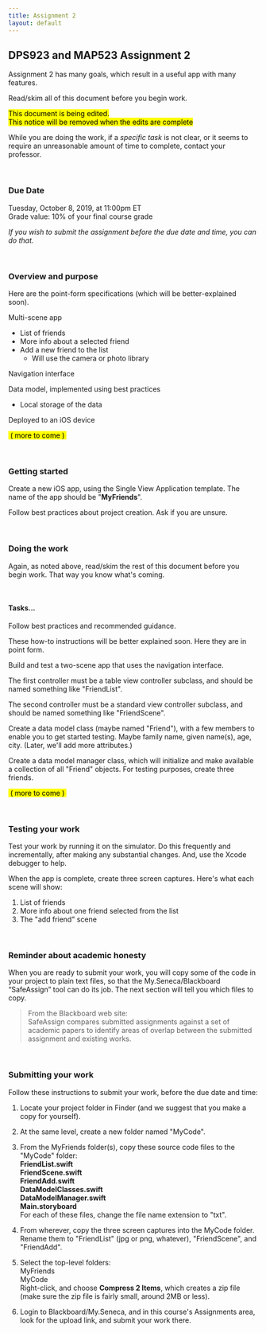 ```yaml
---
title: Assignment 2
layout: default
---
```


## DPS923 and MAP523 Assignment 2

Assignment 2 has many goals, which result in a useful app with many features. 

Read/skim all of this document before you begin work.

<mark>This document is being edited.<br>This notice will be removed when the edits are complete</mark>

While you are doing the work, if a *specific task* is not clear, or it seems to require an unreasonable amount of time to complete, contact your professor. 

<br>

### Due Date

Tuesday, October 8, 2019, at 11:00pm ET  
Grade value: 10% of your final course grade

*If you wish to submit the assignment before the due date and time, you can do that.*

<br>

### Overview and purpose

Here are the point-form specifications (which will be better-explained soon). 

Multi-scene app
* List of friends
* More info about a selected friend
* Add a new friend to the list
  * Will use the camera or photo library 

Navigation interface

Data model, implemented using best practices 
* Local storage of the data

Deployed to an iOS device

<mark>&nbsp;( more to come )&nbsp;</mark>

<br>

### Getting started

Create a new iOS app, using the Single View Application template. The name of the app should be "**MyFriends**".  

Follow best practices about project creation. Ask if you are unsure. 

<br>

### Doing the work

Again, as noted above, read/skim the rest of this document before you begin work. That way you know what's coming. 

<br>

#### Tasks...

Follow best practices and recommended guidance. 

These how-to instructions will be better explained soon. Here they are in point form. 

Build and test a two-scene app that uses the navigation interface. 

The first controller must be a table view controller subclass, and should be named something like "FriendList". 

The second controller must be a standard view controller subclass, and should be named something like "FriendScene". 

Create a data model class (maybe named "Friend"), with a few members to enable you to get started testing. Maybe family name, given name(s), age, city. (Later, we'll add more attributes.)

Create a data model manager class, which will initialize and make available a collection of all "Friend" objects. For testing purposes, create three friends. 

<mark>&nbsp;( more to come )&nbsp;</mark>

<br>

### Testing your work

Test your work by running it on the simulator. Do this frequently and incrementally, after making any substantial changes. And, use the Xcode debugger to help. 

When the app is complete, create three screen captures. Here's what each scene will show:
1. List of friends
2. More info about one friend selected from the list
3. The "add friend" scene

<br>

### Reminder about academic honesty

When you are ready to submit your work, you will copy some of the code in your project to plain text files, so that the My.Seneca/Blackboard “SafeAssign” tool can do its job. The next section will tell you which files to copy.

> From the Blackboard web site:  
> SafeAssign compares submitted assignments against a set of academic papers to identify areas of overlap between the submitted assignment and existing works.

<br>

### Submitting your work

Follow these instructions to submit your work, before the due date and time:  

1. Locate your project folder in Finder (and we suggest that you make a copy for yourself).

2. At the same level, create a new folder named "MyCode".

3. From the MyFriends folder(s), copy these source code files to the "MyCode" folder:  
**FriendList.swift**  
**FriendScene.swift**  
**FriendAdd.swift**  
**DataModelClasses.swift**  
**DataModelManager.swift**  
**Main.storyboard**  
For each of these files, change the file name extension to "txt".

4. From wherever, copy the three screen captures into the MyCode folder. Rename them to "FriendList" (jpg or png, whatever), "FriendScene", and "FriendAdd". 

5. Select the top-level folders:  
MyFriends  
MyCode  
Right-click, and choose **Compress 2 Items**, which creates a zip file (make sure the zip file is fairly small, around 2MB or less).  

6. Login to Blackboard/My.Seneca, and in this course's Assignments area, look for the upload link, and submit your work there.  

<br>
